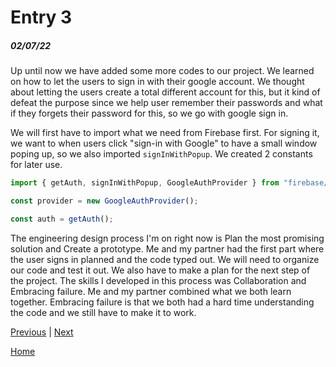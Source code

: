 # Entry 3
##### 02/07/22

Up until now we have added some more codes to our project. We learned on how to let the users to sign in with their google account. We thought about letting the users create a total different account for this, but it kind of defeat the purpose since we help user remember their passwords and what if they forgets their password for this, so we go with google sign in.

We will first have to import what we need from Firebase first. For signing it, we want to when users click "sign-in with Google" to have a small window poping up, so we also imported `signInWithPopup`. We created 2 constants for later use.
```js
import { getAuth, signInWithPopup, GoogleAuthProvider } from "firebase/auth";

const provider = new GoogleAuthProvider();

const auth = getAuth();
```

The engineering design process I'm on right now is Plan the most promising solution and Create a prototype. Me and my partner had the first part where the user signs in planned and the code typed out. We will need to organize our code and test it out. We also have to make a plan for the next step of the project. The skills I developed in this process was Collaboration and Embracing failure. Me and my partner combined what we both learn together. Embracing failure is that we both had a hard time understanding the code and we still have to make it to work.


[Previous](entry02.md) | [Next](entry04.md)

[Home](../README.md)
